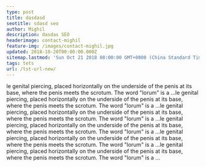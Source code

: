 ```yaml
---
type: post
title: dasdasd
seotitle: sdasd seo
author: Mighil
description: dasdas SEO
headerimage: contact-mighil
feature-img: /images/contact-mighil.jpg
updated: 2018-10-20T00:00:00.000Z
sitemap.lastmod: 'Sun Oct 21 2018 08:00:00 GMT+0800 (China Standard Time)'
tags: tets
url: /tst-url-new/
---
```

le genital piercing, placed horizontally on the underside of the penis at its base, where the penis meets the scrotum. The word "lorum" is a ...le genital piercing, placed horizontally on the underside of the penis at its base, where the penis meets the scrotum. The word "lorum" is a ...le genital piercing, placed horizontally on the underside of the penis at its base, where the penis meets the scrotum. The word "lorum" is a ...le genital piercing, placed horizontally on the underside of the penis at its base, where the penis meets the scrotum. The word "lorum" is a ...le genital piercing, placed horizontally on the underside of the penis at its base, where the penis meets the scrotum. The word "lorum" is a ...le genital piercing, placed horizontally on the underside of the penis at its base, where the penis meets the scrotum. The word "lorum" is a ...
